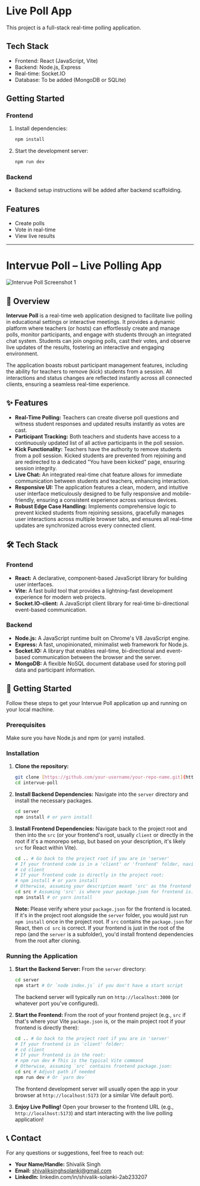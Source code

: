 # Live Poll App

This project is a full-stack real-time polling application.

## Tech Stack

- Frontend: React (JavaScript, Vite)
- Backend: Node.js, Express
- Real-time: Socket.IO
- Database: To be added (MongoDB or SQLite)

## Getting Started

### Frontend

1. Install dependencies:
   ```sh
   npm install
   ```
2. Start the development server:
   ```sh
   npm run dev
   ```

### Backend

- Backend setup instructions will be added after backend scaffolding.

## Features

- Create polls
- Vote in real-time
- View live results

---

# Intervue Poll – Live Polling App

![Intervue Poll Screenshot 1]([[https://github.com/your-username/your-repo-name/blob/main/path/to/screenshot1.png](https://github.com/XZNON/Intervue-Poll/blob/main/Screenshot%20(650).png)](https://github.com/XZNON/Intervue-Poll/blob/main/Screenshot%20(650).png))

## 🚀 Overview

**Intervue Poll** is a real-time web application designed to facilitate live polling in educational settings or interactive meetings. It provides a dynamic platform where teachers (or hosts) can effortlessly create and manage polls, monitor participants, and engage with students through an integrated chat system. Students can join ongoing polls, cast their votes, and observe live updates of the results, fostering an interactive and engaging environment.

The application boasts robust participant management features, including the ability for teachers to remove (kick) students from a session. All interactions and status changes are reflected instantly across all connected clients, ensuring a seamless real-time experience.

## ✨ Features

- **Real-Time Polling:** Teachers can create diverse poll questions and witness student responses and updated results instantly as votes are cast.
- **Participant Tracking:** Both teachers and students have access to a continuously updated list of all active participants in the poll session.
- **Kick Functionality:** Teachers have the authority to remove students from a poll session. Kicked students are prevented from rejoining and are redirected to a dedicated "You have been kicked" page, ensuring session integrity.
- **Live Chat:** An integrated real-time chat feature allows for immediate communication between students and teachers, enhancing interaction.
- **Responsive UI:** The application features a clean, modern, and intuitive user interface meticulously designed to be fully responsive and mobile-friendly, ensuring a consistent experience across various devices.
- **Robust Edge Case Handling:** Implements comprehensive logic to prevent kicked students from rejoining sessions, gracefully manages user interactions across multiple browser tabs, and ensures all real-time updates are synchronized across every connected client.

## 🛠️ Tech Stack

### Frontend

- **React:** A declarative, component-based JavaScript library for building user interfaces.
- **Vite:** A fast build tool that provides a lightning-fast development experience for modern web projects.
- **Socket.IO-client:** A JavaScript client library for real-time bi-directional event-based communication.

### Backend

- **Node.js:** A JavaScript runtime built on Chrome's V8 JavaScript engine.
- **Express:** A fast, unopinionated, minimalist web framework for Node.js.
- **Socket.IO:** A library that enables real-time, bi-directional and event-based communication between the browser and the server.
- **MongoDB:** A flexible NoSQL document database used for storing poll data and participant information.

## 🚀 Getting Started

Follow these steps to get your Intervue Poll application up and running on your local machine.

### Prerequisites

Make sure you have Node.js and npm (or yarn) installed.

### Installation

1.  **Clone the repository:**

    ```bash
    git clone [https://github.com/your-username/your-repo-name.git](https://github.com/XZNON/Intervue-Poll.git)
    cd intervue-poll
    ```

2.  **Install Backend Dependencies:**
    Navigate into the `server` directory and install the necessary packages.

    ```bash
    cd server
    npm install # or yarn install
    ```

3.  **Install Frontend Dependencies:**
    Navigate back to the project root and then into the `src` (or your frontend's root, usually `client` or directly in the root if it's a monorepo setup, but based on your description, it's likely `src` for React within Vite).
    ```bash
    cd .. # Go back to the project root if you are in 'server'
    # If your frontend code is in a 'client' or 'frontend' folder, navigate there:
    # cd client
    # If your frontend code is directly in the project root:
    # npm install # or yarn install
    # Otherwise, assuming your description meant 'src' as the frontend root:
    cd src # Assuming 'src' is where your package.json for frontend is. If not, adjust path.
    npm install # or yarn install
    ```
    **Note:** Please verify where your `package.json` for the frontend is located. If it's in the project root alongside the `server` folder, you would just run `npm install` once in the project root. If `src` contains the `package.json` for React, then `cd src` is correct. If your frontend is just in the root of the repo (and the `server` is a subfolder), you'd install frontend dependencies from the root after cloning.

### Running the Application

1.  **Start the Backend Server:**
    From the `server` directory:

    ```bash
    cd server
    npm start # Or `node index.js` if you don't have a start script
    ```

    The backend server will typically run on `http://localhost:3000` (or whatever port you've configured).

2.  **Start the Frontend:**
    From the root of your frontend project (e.g., `src` if that's where your Vite `package.json` is, or the main project root if your frontend is directly there):

    ```bash
    cd .. # Go back to the project root if you are in 'server'
    # If your frontend is in 'client' folder:
    # cd client
    # If your frontend is in the root:
    # npm run dev # This is the typical Vite command
    # Otherwise, assuming `src` contains frontend package.json:
    cd src # Adjust path if needed
    npm run dev # Or `yarn dev`
    ```

    The frontend development server will usually open the app in your browser at `http://localhost:5173` (or a similar Vite default port).

3.  **Enjoy Live Polling!**
    Open your browser to the frontend URL (e.g., `http://localhost:5173`) and start interacting with the live polling application!

## 📞 Contact

For any questions or suggestions, feel free to reach out:

- **Your Name/Handle:** Shivalik Singh
- **Email:** shivaliksinghsolanki@gmail.com
- **LinkedIn:** linkedin.com/in/shivalik-solanki-2ab233207
